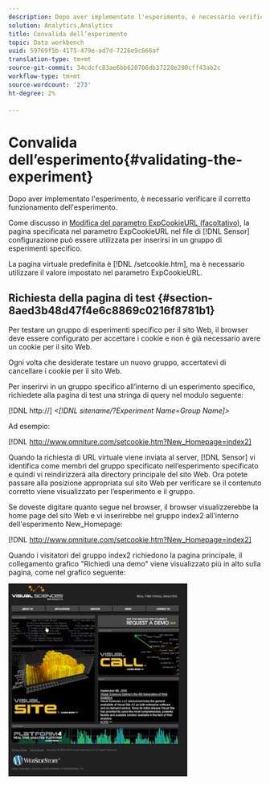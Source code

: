```yaml
---
description: Dopo aver implementato l'esperimento, è necessario verificare il corretto funzionamento dell'esperimento.
solution: Analytics,Analytics
title: Convalida dell’esperimento
topic: Data workbench
uuid: 59769f5b-4175-479e-ad7d-7226e9c666af
translation-type: tm+mt
source-git-commit: 34cdcfc83ae6bb620706db37228e200cff43ab2c
workflow-type: tm+mt
source-wordcount: '273'
ht-degree: 2%

---
```



# Convalida dell’esperimento{#validating-the-experiment}

Dopo aver implementato l&#39;esperimento, è necessario verificare il corretto funzionamento dell&#39;esperimento.

Come discusso in [Modifica del parametro ExpCookieURL (facoltativo)](../../home/c-undst-ctrld-exp/t-en-ctrld-exp/c-mod-expckurl-prm.md#concept-215bf86bab4e4ec0b0cc803ec48a8fcf), la pagina specificata nel parametro ExpCookieURL nel file di [!DNL Sensor] configurazione può essere utilizzata per inserirsi in un gruppo di esperimenti specifico.

La pagina virtuale predefinita è [!DNL /setcookie.htm], ma è necessario utilizzare il valore impostato nel parametro ExpCookieURL.

## Richiesta della pagina di test {#section-8aed3b48d47f4e6c8869c0216f8781b1}

Per testare un gruppo di esperimenti specifico per il sito Web, il browser deve essere configurato per accettare i cookie e non è già necessario avere un cookie per il sito Web.

Ogni volta che desiderate testare un nuovo gruppo, accertatevi di cancellare i cookie per il sito Web.

Per inserirvi in un gruppo specifico all’interno di un esperimento specifico, richiedete alla pagina di test una stringa di query nel modulo seguente:

[!DNL http://] *&lt;[!DNL sitename/?Experiment Name=Group Name]>*

Ad esempio:

[!DNL http://www.omniture.com/setcookie.htm?New_Homepage=index2]

Quando la richiesta di URL virtuale viene inviata al server, [!DNL Sensor] vi identifica come membri del gruppo specificato nell’esperimento specificato e quindi vi reindirizzerà alla directory principale del sito Web. Ora potete passare alla posizione appropriata sul sito Web per verificare se il contenuto corretto viene visualizzato per l’esperimento e il gruppo.

Se doveste digitare quanto segue nel browser, il browser visualizzerebbe la home page del sito Web e vi inserirebbe nel gruppo index2 all&#39;interno dell&#39;esperimento New_Homepage:

[!DNL http://www.omniture.com/setcookie.htm?New_Homepage=index2]

Quando i visitatori del gruppo index2 richiedono la pagina principale, il collegamento grafico &quot;Richiedi una demo&quot; viene visualizzato più in alto sulla pagina, come nel grafico seguente:

![](assets/TestPage.png)

